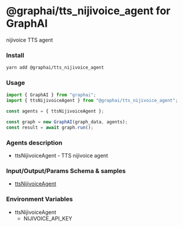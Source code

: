 
# @graphai/tts_nijivoice_agent for GraphAI

nijivoice TTS agent

### Install

```sh
yarn add @graphai/tts_nijivoice_agent
```


### Usage

```typescript
import { GraphAI } from "graphai";
import { ttsNijivoiceAgent } from "@graphai/tts_nijivoice_agent";

const agents = { ttsNijivoiceAgent };

const graph = new GraphAI(graph_data, agents);
const result = await graph.run();
```

### Agents description
- ttsNijivoiceAgent - TTS nijivoice agent

### Input/Output/Params Schema & samples
 - [ttsNijivoiceAgent](https://github.com/receptron/graphai-agents/blob/main/docs/agentDocs/tts/ttsNijivoiceAgent.md)



### Environment Variables
 - ttsNijivoiceAgent
   - NIJIVOICE_API_KEY







